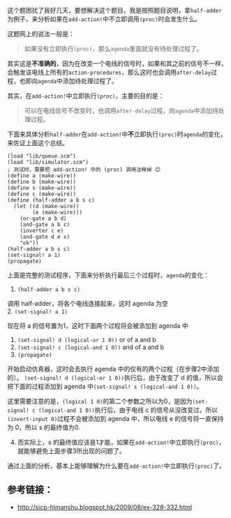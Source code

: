 这个题困扰了我好几天，要想解决这个题目，我是按照题目说明，拿`half-adder`为例子，来分析如果在`add-action!`中不立即调用`(proc)`时会发生什么。

这题网上的说法一般是：

> 如果没有立即执行`(proc)`，那么`agenda`里面就没有待处理过程了。

其实这是**不准确的**，因为在改变一个电线的信号时，如果和其之前的信号不一样，会触发该电线上所有的`action-procedures`，那么这时也会调用`after-delay`过程，也即向`agenda`中添加待处理过程了。

其实，在`add-action!`中立即执行`(proc)`，主要的目的是：

> 可以在电线信号不改变时，也调用`after-delay`过程，向`agenda`中添加待处理过程。

下面来具体分析`half-adder`在`add-action!`中**不**立即执行`(proc)`时`agenda`的变化，来佐证上面这个总结。
```
(load "lib/queue.scm")
(load "lib/simulator.scm")
; 测试时，需要把 add-action! 中的 (proc) 调用注释掉 😊
(define a (make-wire))
(define b (make-wire))
(define s (make-wire))
(define c (make-wire))
(define (half-adder a b s c)
  (let ((d (make-wire))
        (e (make-wire)))
    (or-gate a b d)
    (and-gate a b c)
    (inverter c e)
    (and-gate d e s)
    "ok"))
(half-adder a b s c)
(set-signal! a 1)
(propagate)
```

上面是完整的测试程序，下面来分析执行最后三个过程时，`agenda`的变化：

1. `(half-adder a b s c)`

  调用 half-adder，将各个电线连接起来，这时 agenda 为空    
2.  `(set-signal! a 1)`

  现在将 a 的信号置为1，这时下面两个过程将会被添加到 agenda 中
  1. `(set-signal! d (logical-or 1 0))` or of a and b
  2. `(set-signal! c (logical-and 1 0))` and of a and b
3. `(propagate)`

  开始启动仿真器，这时会去执行 agenda 中的仅有的两个过程（在步骤2中添加的）。
  `(set-signal! d (logical-or 1 0))`执行后，由于改变了 d 的值，所以会把下面的过程添加到 agenda 中`(set-signal! s (logical-and 1 0))`。
  
  这里需要注意的是，`(logical 1 0)`的第二个参数之所以为0，是因为`(set-signal! c (logical-and 1 0))`执行后，由于电线 c 的信号从没改变过，所以`(invert-input 0)`过程不会被添加到 agenda 中，所以电线 e 的信号将一直保持为 0，所以 s 的最终值为0.

4. 而实际上，s 的最终值应该是1才能，如果在`add-action!`中立即执行`(proc)`，就能够避免上面步骤3所出现的问题了。

通过上面的分析，基本上能够理解为什么要在`add-action!`中立即执行`(proc)`了。

## 参考链接：

- http://sicp-himanshu.blogspot.hk/2009/08/ex-328-332.html